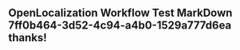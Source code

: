 <properties
ms.topic="hero-topic"
ms.test1="hero-topic"
ms.test2="test"/>

## OpenLocalization Workflow Test MarkDown 7ff0b464-3d52-4c94-a4b0-1529a777d6ea thanks!
